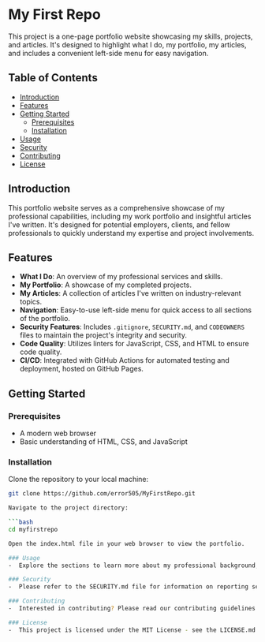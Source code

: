 # My First Repo

This project is a one-page portfolio website showcasing my skills, projects, and articles. It's designed to highlight what I do, my portfolio, my articles, and includes a convenient left-side menu for easy navigation.

## Table of Contents

- [Introduction](#introduction)
- [Features](#features)
- [Getting Started](#getting-started)
  - [Prerequisites](#prerequisites)
  - [Installation](#installation)
- [Usage](#usage)
- [Security](#security)
- [Contributing](#contributing)
- [License](#license)


## Introduction

This portfolio website serves as a comprehensive showcase of my professional capabilities, including my work portfolio and insightful articles I've written. It's designed for potential employers, clients, and fellow professionals to quickly understand my expertise and project involvements.

## Features

- **What I Do**: An overview of my professional services and skills.
- **My Portfolio**: A showcase of my completed projects.
- **My Articles**: A collection of articles I've written on industry-relevant topics.
- **Navigation**: Easy-to-use left-side menu for quick access to all sections of the portfolio.
- **Security Features**: Includes `.gitignore`, `SECURITY.md`, and `CODEOWNERS` files to maintain the project's integrity and security.
- **Code Quality**: Utilizes linters for JavaScript, CSS, and HTML to ensure code quality.
- **CI/CD**: Integrated with GitHub Actions for automated testing and deployment, hosted on GitHub Pages.

## Getting Started

### Prerequisites

- A modern web browser
- Basic understanding of HTML, CSS, and JavaScript

### Installation

Clone the repository to your local machine:

```bash
git clone https://github.com/error505/MyFirstRepo.git

Navigate to the project directory:

```bash
cd myfirstrepo

Open the index.html file in your web browser to view the portfolio.

### Usage
-  Explore the sections to learn more about my professional background, view my projects, and read my articles. Use the left-side menu for easy navigation through the website.

### Security
-  Please refer to the SECURITY.md file for information on reporting security vulnerabilities.

### Contributing
-  Interested in contributing? Please read our contributing guidelines on how to propose enhancements or fix bugs.

### License
-  This project is licensed under the MIT License - see the LICENSE.md file for details.